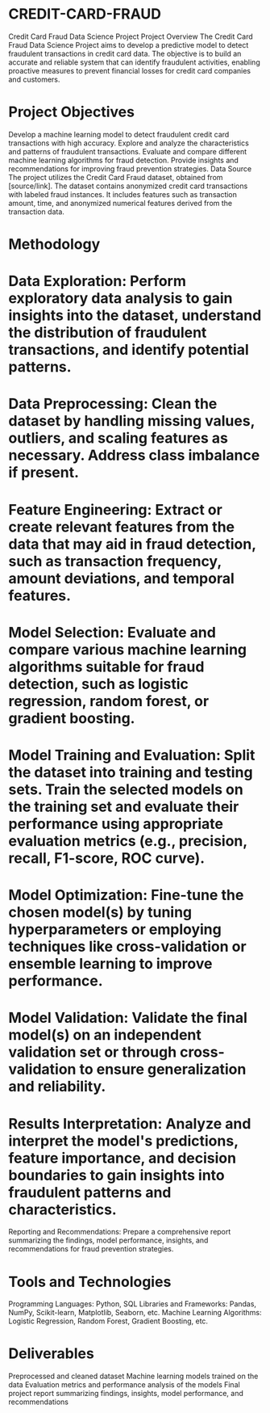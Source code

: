 # CREDIT-CARD-FRAUD
Credit Card Fraud Data Science Project
Project Overview
The Credit Card Fraud Data Science Project aims to develop a predictive model to detect fraudulent transactions in credit card data. The objective is to build an accurate and reliable system that can identify fraudulent activities, enabling proactive measures to prevent financial losses for credit card companies and customers.

# Project Objectives
Develop a machine learning model to detect fraudulent credit card transactions with high accuracy.
Explore and analyze the characteristics and patterns of fraudulent transactions.
Evaluate and compare different machine learning algorithms for fraud detection.
Provide insights and recommendations for improving fraud prevention strategies.
Data Source
The project utilizes the Credit Card Fraud dataset, obtained from [source/link]. The dataset contains anonymized credit card transactions with labeled fraud instances. It includes features such as transaction amount, time, and anonymized numerical features derived from the transaction data.

# Methodology
# Data Exploration: Perform exploratory data analysis to gain insights into the dataset, understand the distribution of fraudulent transactions, and identify potential patterns.
# Data Preprocessing: Clean the dataset by handling missing values, outliers, and scaling features as necessary. Address class imbalance if present.
# Feature Engineering: Extract or create relevant features from the data that may aid in fraud detection, such as transaction frequency, amount deviations, and temporal features.
# Model Selection: Evaluate and compare various machine learning algorithms suitable for fraud detection, such as logistic regression, random forest, or gradient boosting.
# Model Training and Evaluation: Split the dataset into training and testing sets. Train the selected models on the training set and evaluate their performance using appropriate evaluation metrics (e.g., precision, recall, F1-score, ROC curve).
# Model Optimization: Fine-tune the chosen model(s) by tuning hyperparameters or employing techniques like cross-validation or ensemble learning to improve performance.
# Model Validation: Validate the final model(s) on an independent validation set or through cross-validation to ensure generalization and reliability.
# Results Interpretation: Analyze and interpret the model's predictions, feature importance, and decision boundaries to gain insights into fraudulent patterns and characteristics.
Reporting and Recommendations: Prepare a comprehensive report summarizing the findings, model performance, insights, and recommendations for fraud prevention strategies.

# Tools and Technologies
Programming Languages: Python, SQL
Libraries and Frameworks: Pandas, NumPy, Scikit-learn, Matplotlib, Seaborn, etc.
Machine Learning Algorithms: Logistic Regression, Random Forest, Gradient Boosting, etc.

# Deliverables
Preprocessed and cleaned dataset
Machine learning models trained on the data
Evaluation metrics and performance analysis of the models
Final project report summarizing findings, insights, model performance, and recommendations
